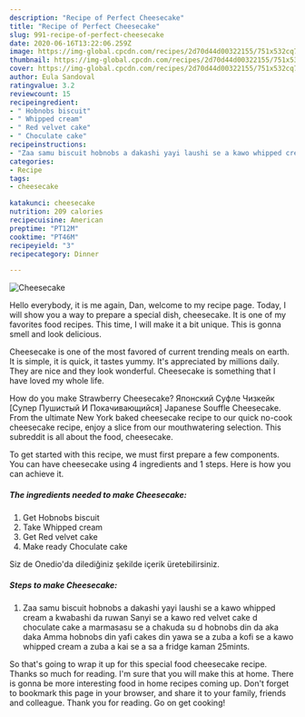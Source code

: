 ```yaml
---
description: "Recipe of Perfect Cheesecake"
title: "Recipe of Perfect Cheesecake"
slug: 991-recipe-of-perfect-cheesecake
date: 2020-06-16T13:22:06.259Z
image: https://img-global.cpcdn.com/recipes/2d70d44d00322155/751x532cq70/cheesecake-recipe-main-photo.jpg
thumbnail: https://img-global.cpcdn.com/recipes/2d70d44d00322155/751x532cq70/cheesecake-recipe-main-photo.jpg
cover: https://img-global.cpcdn.com/recipes/2d70d44d00322155/751x532cq70/cheesecake-recipe-main-photo.jpg
author: Eula Sandoval
ratingvalue: 3.2
reviewcount: 15
recipeingredient:
- " Hobnobs biscuit"
- " Whipped cream"
- " Red velvet cake"
- " Choculate cake"
recipeinstructions:
- "Zaa samu biscuit hobnobs a dakashi yayi laushi se a kawo whipped cream a kwabashi da ruwan Sanyi se a kawo red velvet cake d choculate cake a marmasasu se a chakuda su d hobnobs din da aka daka Amma hobnobs din yafi cakes din yawa se a zuba a kofi se a kawo whipped cream a zuba a kai se a sa a fridge kaman 25mints."
categories:
- Recipe
tags:
- cheesecake

katakunci: cheesecake 
nutrition: 209 calories
recipecuisine: American
preptime: "PT12M"
cooktime: "PT46M"
recipeyield: "3"
recipecategory: Dinner

---
```



![Cheesecake](https://img-global.cpcdn.com/recipes/2d70d44d00322155/751x532cq70/cheesecake-recipe-main-photo.jpg)

Hello everybody, it is me again, Dan, welcome to my recipe page. Today, I will show you a way to prepare a special dish, cheesecake. It is one of my favorites food recipes. This time, I will make it a bit unique. This is gonna smell and look delicious.

Cheesecake is one of the most favored of current trending meals on earth. It is simple, it is quick, it tastes yummy. It's appreciated by millions daily. They are nice and they look wonderful. Cheesecake is something that I have loved my whole life.

How do you make Strawberry Cheesecake? Японский Суфле Чизкейк [Супер Пушистый И Покачивающийся] Japanese Souffle Cheesecake. From the ultimate New York baked cheesecake recipe to our quick no-cook cheesecake recipe, enjoy a slice from our mouthwatering selection. This subreddit is all about the food, cheesecake.


To get started with this recipe, we must first prepare a few components. You can have cheesecake using 4 ingredients and 1 steps. Here is how you can achieve it.

<!--inarticleads1-->

##### The ingredients needed to make Cheesecake:

1. Get  Hobnobs biscuit
1. Take  Whipped cream
1. Get  Red velvet cake
1. Make ready  Choculate cake


Siz de Onedio&#39;da dilediğiniz şekilde içerik üretebilirsiniz. 

<!--inarticleads2-->

##### Steps to make Cheesecake:

1. Zaa samu biscuit hobnobs a dakashi yayi laushi se a kawo whipped cream a kwabashi da ruwan Sanyi se a kawo red velvet cake d choculate cake a marmasasu se a chakuda su d hobnobs din da aka daka Amma hobnobs din yafi cakes din yawa se a zuba a kofi se a kawo whipped cream a zuba a kai se a sa a fridge kaman 25mints.




So that's going to wrap it up for this special food cheesecake recipe. Thanks so much for reading. I'm sure that you will make this at home. There is gonna be more interesting food in home recipes coming up. Don't forget to bookmark this page in your browser, and share it to your family, friends and colleague. Thank you for reading. Go on get cooking!

